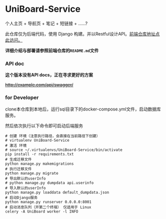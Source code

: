 # UniBoard-Service

个人主页 + 导航页 + 笔记 + 短链接 + ……?

此仓库仅为后端代码，使用 Django
构建。并以Restful设计API。[前端仓库地址点此访问。](https://github.com/Coooolfan/UniBoard)

**详细介绍与部署请参照前端仓库的`README.md`文件**

### API doc

**这个版本没有API docs，正在寻求更好的方案**

~~http://example.com/api/swagger/~~

### for Developer

clone本仓库到本地后，运行sql目录下的docker-compose.yml文件，启动数据库服务。

然后依次执行以下命令即可启动后端服务

```shell
# 创建 环境（注意执行路径，会直接在当前路径下创建）
# virtualenv UniBoard-Service
# 激活 环境
# source ~/.virtualenvs/UniBoard-Service/bin/activate
pip install -r requirements.txt
# 生成迁移文件
python manage.py makemigrations 
# 执行迁移文件
python manage.py migrate 
# 导出默认的userInfo
# python manage.py dumpdata api.userinfo
# 导入默认的userInfo
python manage.py loaddata default_dumpdata.json
# 启动Django服务
python manage.py runserver 0.0.0.0:8001
# 启动消息队列（开第二个终端） 仅适用于 Linux 
celery -A UniBoard worker -l INFO
```
